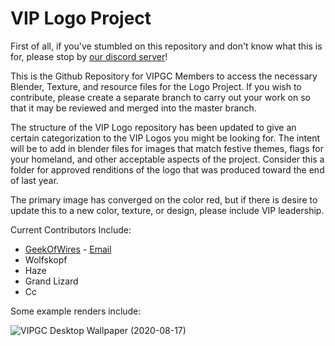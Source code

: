 # VIP Logo Project

First of all, if you've stumbled on this repository and don't know what this is for, please stop by [our discord server](https://discord.me/vipgc)!

This is the Github Repository for VIPGC Members to access the necessary Blender, Texture, and resource files for the Logo Project. If you wish to contribute, please create a separate branch to carry out your work on so that it may be reviewed and merged into the master branch.

The structure of the VIP Logo repository has been updated to give an certain categorization to the VIP Logos you might be looking for. The intent will be to add in blender files for images that match festive themes, flags for your homeland, and other acceptable aspects of the project. Consider this a folder for approved renditions of the logo that was produced toward the end of last year.

The primary image has converged on the color red, but if there is desire to update this to a new color, texture, or design, please include VIP leadership.

Current Contributors Include:

- [GeekOfWires](https://geekofwires.com) - [Email](mailto:geekofwires@vivaldi.net)
- Wolfskopf
- Haze
- Grand Lizard
- Cc

Some example renders include:

![VIPGC Desktop Wallpaper](./Renders/Background/4K.png)
(2020-08-17)

